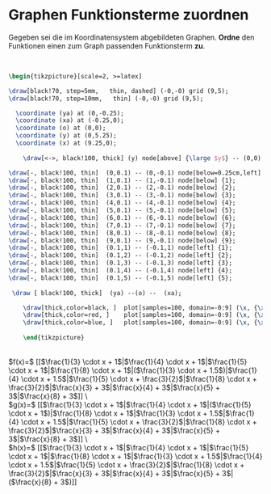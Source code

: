 <!--
version:  0.0.1

language: de

@style
input {
    text-align: center;
}

.flex-container {
    display: flex;
    flex-wrap: wrap;
    align-items: stretch;
    gap: 20px;
}

.flex-child {
    flex: 1;
    min-width: 350px;
    margin-right: 20px;
}

@media (max-width: 400px) {
    .flex-child {
        flex: 100%;
        margin-right: 0;
    }
}
@end

formula: \carry   \textcolor{red}{\scriptsize #1}
formula: \digit   \rlap{\carry{#1}}\phantom{#2}#2
formula: \permil  \text{‰}

import: https://raw.githubusercontent.com/LiaTemplates/Tikz-Jax/main/README.md

script: https://cdn.jsdelivr.net/gh/LiaTemplates/Tikz-Jax@main/dist/index.js


tags: lineare Funktionen, Bruchrechnung, sehr leicht, niedrig, Angeben

comment: Welcher Term passt zu welchem Graphen?

author: Martin Lommatzsch

-->




# Graphen Funktionsterme zuordnen



Gegeben sei die im Koordinatensystem abgebildeten Graphen. **Ordne** den Funktionen einen zum Graph passenden Funktionsterm **zu**. 

<br>

```latex  @tikz 
\begin{tikzpicture}[scale=2, >=latex]

\draw[black!70, step=5mm,   thin, dashed] (-0,-0) grid (9,5);  
\draw[black!70, step=10mm,   thin] (-0,-0) grid (9,5);

  \coordinate (ya) at (0,-0.25);
  \coordinate (xa) at (-0.25,0);
  \coordinate (o) at (0,0);
  \coordinate (y) at (0,5.25);
  \coordinate (x) at (9.25,0);
  
    \draw[<->, black!100, thick] (y) node[above] {\large $y$} -- (0,0) --  (x) node[right]   {\large $x$};

\draw[-, black!100, thin]  (0,0.1) -- (0,-0.1) node[below=0.25cm,left] {0};
\draw[-, black!100, thin]  (1,0.1) -- (1,-0.1) node[below] {1};
\draw[-, black!100, thin]  (2,0.1) -- (2,-0.1) node[below] {2};
\draw[-, black!100, thin]  (3,0.1) -- (3,-0.1) node[below] {3};
\draw[-, black!100, thin]  (4,0.1) -- (4,-0.1) node[below] {4};
\draw[-, black!100, thin]  (5,0.1) -- (5,-0.1) node[below] {5};
\draw[-, black!100, thin]  (6,0.1) -- (6,-0.1) node[below] {6};
\draw[-, black!100, thin]  (7,0.1) -- (7,-0.1) node[below] {7};
\draw[-, black!100, thin]  (8,0.1) -- (8,-0.1) node[below] {8};
\draw[-, black!100, thin]  (9,0.1) -- (9,-0.1) node[below] {9};
\draw[-, black!100, thin]  (0.1,1) -- (-0.1,1) node[left] {1};
\draw[-, black!100, thin]  (0.1,2) -- (-0.1,2) node[left] {2};
\draw[-, black!100, thin]  (0.1,3) -- (-0.1,3) node[left] {3};
\draw[-, black!100, thin]  (0.1,4) -- (-0.1,4) node[left] {4};
\draw[-, black!100, thin]  (0.1,5) -- (-0.1,5) node[left] {5};
 
 \draw [ black!100, thick]  (ya) --(o) --  (xa);

	\draw[thick,color=black, ]  plot[samples=100, domain=-0:9] (\x, {\x/3 +1.5 } ) node[right] {\large $f$};  
	\draw[thick,color=red, ]    plot[samples=100, domain=-0:9] (\x, {\x/5 + 1 } ) node[right] {\large $g$};  
	\draw[thick,color=blue, ]   plot[samples=100, domain=-0:9] (\x, {\x/8 + 3 } ) node[right] {\large $h$};   
    
	\end{tikzpicture}
```

<br>
<section class="flex-container">

<div class="flex-child">
$f(x)=$ [[$\frac{1}{3} \cdot x + 1$|$\frac{1}{4} \cdot x + 1$|$\frac{1}{5} \cdot x + 1$|$\frac{1}{8} \cdot x + 1$|($\frac{1}{3} \cdot x + 1.5$)|$\frac{1}{4} \cdot x + 1.5$|$\frac{1}{5} \cdot x + \frac{3}{2}$|$\frac{1}{8} \cdot x + \frac{3}{2}$|$\frac{x}{3} + 3$|$\frac{x}{4} + 3$|$\frac{x}{5} + 3$|$\frac{x}{8} + 3$]] \
<br>
</div>

<div class="flex-child">
$g(x)=$ [[$\frac{1}{3} \cdot x + 1$|$\frac{1}{4} \cdot x + 1$|($\frac{1}{5} \cdot x + 1$)|$\frac{1}{8} \cdot x + 1$|$\frac{1}{3} \cdot x + 1.5$|$\frac{1}{4} \cdot x + 1.5$|$\frac{1}{5} \cdot x + \frac{3}{2}$|$\frac{1}{8} \cdot x + \frac{3}{2}$|$\frac{x}{3} + 3$|$\frac{x}{4} + 3$|$\frac{x}{5} + 3$|$\frac{x}{8} + 3$]] \
<br>
</div>

<div class="flex-child">
$h(x)=$ [[$\frac{1}{3} \cdot x + 1$|$\frac{1}{4} \cdot x + 1$|$\frac{1}{5} \cdot x + 1$|$\frac{1}{8} \cdot x + 1$|$\frac{1}{3} \cdot x + 1.5$|$\frac{1}{4} \cdot x + 1.5$|$\frac{1}{5} \cdot x + \frac{3}{2}$|$\frac{1}{8} \cdot x + \frac{3}{2}$|$\frac{x}{3} + 3$|$\frac{x}{4} + 3$|$\frac{x}{5} + 3$|($\frac{x}{8} + 3$)]] 

</div>

</section>
<br>
<br>

